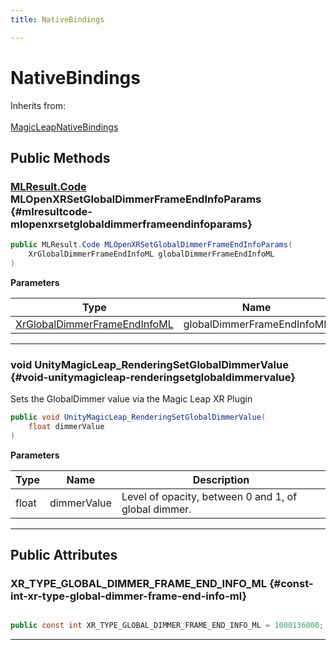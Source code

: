 ```yaml
---
title: NativeBindings

---
```


# NativeBindings







Inherits from: <br></br>[MagicLeapNativeBindings](/unity-api/api/UnityEngine.XR.MagicLeap.Native/MagicLeapNativeBindings/UnityEngine.XR.MagicLeap.Native.MagicLeapNativeBindings.md)




## Public Methods

### [MLResult.Code](/unity-api/api/UnityEngine.XR.MagicLeap/UnityEngine.XR.MagicLeap.MLResult.md#enums-code) MLOpenXRSetGlobalDimmerFrameEndInfoParams {#mlresultcode-mlopenxrsetglobaldimmerframeendinfoparams}

```csharp
public MLResult.Code MLOpenXRSetGlobalDimmerFrameEndInfoParams(
    XrGlobalDimmerFrameEndInfoML globalDimmerFrameEndInfoML
)
```


**Parameters**

| Type | Name  | Description  | 
|--|--|--|
| [XrGlobalDimmerFrameEndInfoML](/unity-api/api/UnityEngine.XR.MagicLeap/MLGlobalDimmer/NativeBindings/UnityEngine.XR.MagicLeap.MLGlobalDimmer.NativeBindings.XrGlobalDimmerFrameEndInfoML.md) |globalDimmerFrameEndInfoML||






-----------

### void UnityMagicLeap_RenderingSetGlobalDimmerValue {#void-unitymagicleap-renderingsetglobaldimmervalue}

Sets the GlobalDimmer value via the Magic Leap XR Plugin 

```csharp
public void UnityMagicLeap_RenderingSetGlobalDimmerValue(
    float dimmerValue
)
```


**Parameters**

| Type | Name  | Description  | 
|--|--|--|
| float |dimmerValue|Level of opacity, between 0 and 1, of global dimmer.|






-----------

## Public Attributes

### XR_TYPE_GLOBAL_DIMMER_FRAME_END_INFO_ML {#const-int-xr-type-global-dimmer-frame-end-info-ml}

```csharp

public const int XR_TYPE_GLOBAL_DIMMER_FRAME_END_INFO_ML = 1000136000;

```






-----------


